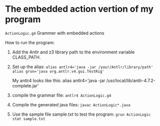 # The embedded action vertion of my program

`ActionLogic.g4` Grammer with embedded actions


How to run the program:
  1. Add the Antlr and z3 library path to the environment variable CLASS_PATH.
  
  2. Set up the alias:
    `alias antlr4='java -jar /your/Antlr/library/path'`
    `alias grun='java org.antlr.v4.gui.TestRig'`
    
       My antlr4 looks like this:
         alias antlr4='java -jar /usr/local/lib/antlr-4.7.2-complete.jar'
    
  3. compile the grammar file:
    `antlr4 ActionLogic.g4`
    
  4. Compile the generated java files:
    `javac ActionLogic*.java`
  
  5. Use the sample file sample.txt to test the program:
    `grun ActionLogic stat sample.txt`
